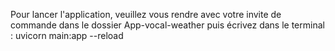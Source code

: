 Pour lancer l'application, veuillez vous rendre avec votre invite de commande dans le dossier App-vocal-weather puis écrivez dans le terminal : 
uvicorn main:app --reload  